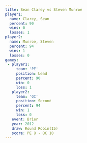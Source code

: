 ```yaml
---
title: Sean Clarey vs Steven Munroe
player1:              
  name: Clarey, Sean  
  percent: 90         
  wins: 0             
  losses: 1           
player2:              
  name: Munroe, Steven
  percent: 94         
  wins: 1             
  losses: 0           
games:
 - player1:        
     team: 'PE'    
     position: Lead
     percent: 90   
     win: 0        
     loss: 1       
   player2:          
     team: 'QC'      
     position: Second
     percent: 94     
     win: 1          
     loss: 0         
   event: Brier         
   year: 2012           
   draw: Round Robin(15)
   score: PE 8 - QC 10  
---
```

